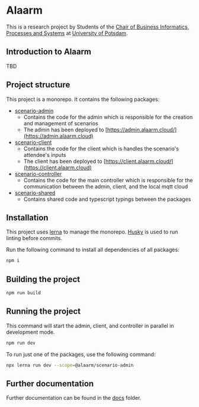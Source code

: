# Alaarm

This is a research project by Students of the [Chair of Business Informatics, Processes and Systems](https://lswi.de/)
 at [University of Potsdam](https://uni-potsdam.de). 

## Introduction to Alaarm

TBD

## Project structure

This project is a monorepo. It contains the following packages:
- [scenario-admin](./packages/scenario-admin/README.md)
  - Contains the code for the admin which is responsible for the creation and management of scenarios
  - The admin has been deployed to [https://admin.alaarm.cloud/](https://admin.alaarm.cloud)
- [scenario-client](./packages/scenario-client/README.md)
  - Contains the code for the client which is handles the scenario's attendee's inputs 
  - The client has been deployed to [https://client.alaarm.cloud/](https://client.alaarm.cloud)
- [scenario-controller](./packages/scenario-controller/README.md)
  - Contains the code for the main controller which is responsible for the communication between the admin, client, and the local mqtt cloud 
- [scenario-shared](./packages/scenario-shared/README.md)
  - Contains shared code and typescript typings between the packages 

## Installation 
This project uses [lerna](https://lerna.js.org/) to manage the monorepo.
[Husky](https://typicode.github.io/husky/#/) is used to run linting before commits.

Run the following command to install all dependencies of all packages:
```bash
npm i
```

## Building the project

```bash
npm run build
```

## Running the project

This command will start the admin, client, and controller in parallel in development mode.
```bash
npm run dev
```

To run just one of the packages, use the following command:
```bash
npx lerna run dev --scope=@alaarm/scenario-admin
```

## Further documentation
Further documentation can be found in the [docs](./docs) folder.
